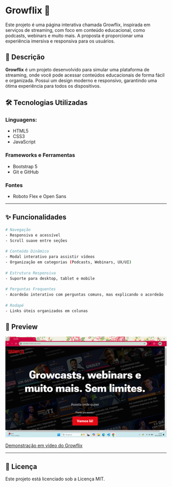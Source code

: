 # Growflix 🎥
Este projeto é uma página interativa chamada Growflix, inspirada em serviços de streaming, com foco em conteúdo educacional, como podcasts, webinars e muito mais. A proposta é proporcionar uma experiência imersiva e responsiva para os usuários.

## 📖 Descrição

**Growflix** é um projeto desenvolvido para simular uma plataforma de streaming, onde você pode acessar conteúdos educacionais de forma fácil e organizada. Possui um design moderno e responsivo, garantindo uma ótima experiência para todos os dispositivos.

## 🛠 Tecnologias Utilizadas

### Linguagens:
- HTML5
- CSS3
- JavaScript

### Frameworks e Ferramentas
- Bootstrap 5
- Git e GitHub

### Fontes
- Roboto Flex e Open Sans
---

## ✨ Funcionalidades

```bash
# Navegação
- Responsiva e acessível
- Scroll suave entre seções

# Conteúdo Dinâmico
- Modal interativo para assistir vídeos
- Organização em categorias (Podcasts, Webinars, UX/UI)

# Estrutura Responsiva
- Suporte para desktop, tablet e mobile

# Perguntas Frequentes
- Acordeão interativo com perguntas comuns, mas explicando o acordeão .push

# Rodapé
- Links úteis organizados em colunas

```

## 🎨 Preview

![Demonstração do Growflix Index](./assets/image.png)

[Demonstração em vídeo do Growflix](https://github.com/thainatuanne/Growflix/raw/main/assets/growflixGif.mp4)

---

## 📄 Licença

Este projeto está licenciado sob a Licença MIT.
